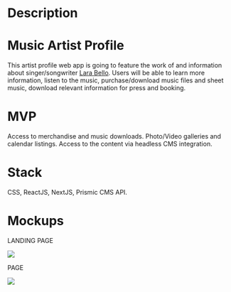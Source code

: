 # Description
# Music Artist Profile

This artist profile web app is going to feature the work of and information about singer/songwriter [Lara Bello](https://larabello.com). Users will be able to learn more information, listen to the music, purchase/download music files and sheet music, download relevant information for press and booking.

# MVP

Access to merchandise and music downloads. Photo/Video galleries and calendar listings. Access to the content via headless CMS integration.

# Stack

CSS, ReactJS, NextJS, Prismic CMS API.

# Mockups

LANDING PAGE

![](/readme_assets/lara_desktop1)

PAGE

![](/readme_assets/lara_desktop2)




